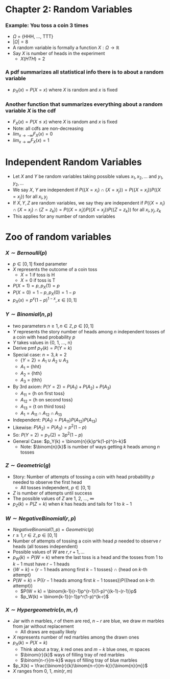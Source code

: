 # Chapter 2: Random Variables
### Example: You toss a coin 3 times
* $\Omega$ = {HHH, ..., TTT}
* $|\Omega| = 8$
* A random variable is formally a function $X: \Omega \to \mathbb{R}$
* Say $X$ is number of heads in the experiment
  * $X(HTH) = 2$

### A pdf summarizes all statistical info there is to about a random variable
* $p_X(x) = P(X = x)$ where $X$ is random and $x$ is fixed

### Another function that summarizes everything about a random variable $X$ is the cdf
* $F_X(x) = P(X \leq x)$ where $X$ is random and $x$ is fixed
* Note: all cdfs are non-decreasing
* $lim_{x\to -\infty} F_X(x) = 0$
* $lim_{x\to \infty} F_X(x) = 1$

# Independent Random Variables
* Let $X$ and $Y$ be random variables taking possible values $x_1, x_2, ...$ and $y_1, y_2, ...$
* We say $X$, $Y$ are independent if $P(\{X=x_i\}\cap \{X=x_j\}) = P(\{X=x_i\})P(\{X=x_j\})$ for all $x_i, y_j$
* If $X, Y, Z$ are random variables, we say they are independent if $P(\{X=x_i\}\cap \{X=x_j\} \cap \{Z=z_k\}) = P(\{X=x_i\})P(\{X=x_j\})P(\{Z=z_k\})$ for all $x_i, y_j, z_k$
* This applies for any number of random variables

# Zoo of random variables
### $X \sim Bernoulli(p)$
* $p \in [0, 1]$ fixed parameter
* $X$ represents the outcome of a coin toss
  * $X = 1$ if toss is H
  * $X = 0$ if toss is T
* $P(X = 1) = p, p_X(1) = p$
* $P(X = 0) = 1 - p, p_X(0) = 1 - p$
* $p_X(x) = p^x(1-p)^{1-x}, x \in [0, 1]$

### $Y \sim Binomial(n, p)$
* two parameters $n \geq 1, n \in \mathbb{Z}, p \in [0, 1]$
* $Y$ represents the story number of heads among $n$ independent tosses of a coin with head probability $p$
* $Y$ takes values in {0, 1, ..., n}
* Derive pmf $p_Y(k) = P(Y = k)$
* Special case: $n = 3, k = 2$
  * $\{Y = 2\} = A_1 \cup A_2 \cup A_3$
  * $A_1$ = {hht}
  * $A_2$ = {hth}
  * $A_3$ = {thh}
* By 3rd axiom: $P(Y=2) = P(A_1)+P(A_2)+P(A_3)$
  * $A_{11}$ = {h on first toss}
  * $A_{12}$ = {h on second toss}
  * $A_{13}$ = {t on third toss}
  * $A_1 = A_{11} \cap A_{12} \cap A_{13}$
* Independent: $P(A_1) = P(A_{11})P(A_{12})P(A_{13})$
* Likewise: $P(A_2) = P(A_3) = p^2(1-p)$
* So: $P(Y=2) = p_Y(2) = 3p^2(1-p)$
* General Case: $p_Y(k) = \binom{n}{k}p^k(1-p)^{n-k}$
  * Note: $\binom{n}{k}$ is number of ways getting $k$ heads among $n$ tosses

### $Z \sim Geometric(g)$
* Story: Number of attempts of tossing a coin with head probability $p$ needed to observe the first head
  * All tosses independent, $p \in [0, 1]$
* $Z$ is number of attempts until success
* The possible values of $Z$ are 1, 2, ..., $\infty$
* $p_Z(k) = P(Z=k)$ when $k$ has heads and tails for $1$ to $k - 1$

### $W \sim NegativeBinomial(r, p)$
* $NegativeBinomial(1,p) = Geometric(p)$
* $r \geq 1, r \in \mathbb{Z}, p \in [0, 1]$
* Number of attempts of tossing a coin with head $p$ needed to observe $r$ heads (all tosses independent)
* Possible values of $W$ are $r, r+1, ...$
* $p_W(k) = P(W=k)$ where the last toss is a head and the tosses from $1$ to $k-1$ must have $r - 1$ heads
* {$W=k$} = {$r - 1$ heads among first $k - 1$ tosses} $\cap$ {head on $k$-th attempt}
* $P(W = k)$ = P({$r - 1$ heads among first $k - 1$ tosses})P({head on $k$-th attempt})
  * $P(W = k) = \binom{k-1}{r-1}p^{r-1}(1-p)^{(k-1)-(r-1)}p$
  * $p_W(k) = \binom{k-1}{r-1}p^r(1-p)^{k-r}$

### $X \sim Hypergeometric(n,m,r)$
* Jar with $n$ marbles, $r$ of them are red, $n - r$ are blue, we draw $m$ marbles from jar without replacement
  * All draws are equally likely
* $X$ represents number of red marbles among the drawn ones
* $p_X(k) = P(X = k)$
  * Think about a tray, $k$ red ones and $m-k$ blue ones, $m$ spaces
  * $\binom{r}{k}$ ways of filling tray of red marbles
  * $\binom{n-r}{m-k}$ ways of filling tray of blue marbles
* $p_X(k) = \frac{\binom{r}{k}\binom{n-r}{m-k}}{\binom{n}{m}}$
* $X$ ranges from 0, 1, $min(r, m)$